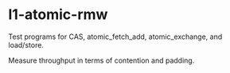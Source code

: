 # l1-atomic-rmw

Test programs for CAS, atomic_fetch_add, atomic_exchange, and load/store. 

Measure throughput in terms of contention and padding.